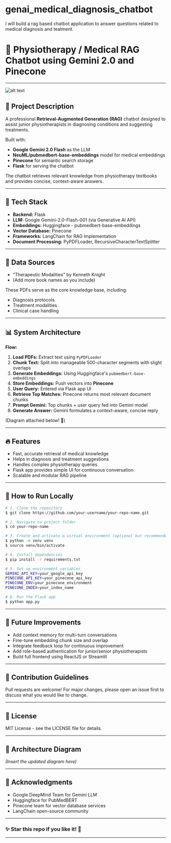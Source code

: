 # genai_medical_diagnosis_chatbot
I will build a rag based chatbot application to answer questions related to medical diagnosis and teatment.
# 🏥 Physiotherapy / Medical RAG Chatbot using Gemini 2.0 and Pinecone

---
![alt text](<Screenshot 2025-05-01 at 7.56.03 PM.png>)

## 🚀 Project Description

A professional **Retrieval-Augmented Generation (RAG)** chatbot designed to assist junior physiotherapists in diagnosing conditions and suggesting treatments.

Built with:
- **Google Gemini 2.0 Flash** as the LLM
- **NeuML/pubmedbert-base-embeddings** model for medical embeddings
- **Pinecone** for semantic search storage
- **Flask** for serving the chatbot

The chatbot retrieves relevant knowledge from physiotherapy textbooks and provides concise, context-aware answers.

---

## 💪 Tech Stack

- **Backend:** Flask
- **LLM:** Google Gemini-2.0-Flash-001 (via Generative AI API)
- **Embeddings:** Huggingface - pubmedbert-base-embeddings
- **Vector Database:** Pinecone
- **Frameworks:** LangChain for RAG implementation
- **Document Processing:** PyPDFLoader, RecursiveCharacterTextSplitter

---

## 📂 Data Sources

- "Therapeutic Modalities" by Kenneth Knight
- (Add more book names as you include)

These PDFs serve as the core knowledge base, including:
- Diagnosis protocols
- Treatment modalities
- Clinical case handling

---

## 📊 System Architecture

**Flow:**

1. **Load PDFs:** Extract text using `PyPDFLoader`
2. **Chunk Text:** Split into manageable 500-character segments with slight overlaps
3. **Generate Embeddings:** Using Huggingface's `pubmedbert-base-embeddings`
4. **Store Embeddings:** Push vectors into **Pinecone**
5. **User Query:** Entered via Flask app UI
6. **Retrieve Top Matches:** Pinecone returns most relevant document chunks
7. **Prompt Gemini:** Top chunks + user query fed into Gemini model
8. **Generate Answer:** Gemini formulates a context-aware, concise reply

(Diagram attached below! 📄)

---

## 🔥 Features

- Fast, accurate retrieval of medical knowledge
- Helps in diagnosis and treatment suggestions
- Handles complex physiotherapy queries
- Flask app provides simple UI for continuous conversation
- Scalable and modular RAG pipeline

---

## 📆 How to Run Locally

```bash
# 1. Clone the repository
$ git clone https://github.com/your-username/your-repo-name.git

# 2. Navigate to project folder
$ cd your-repo-name

# 3. Create and activate a virtual environment (optional but recommended)
$ python -m venv venv
$ source venv/bin/activate

# 4. Install dependencies
$ pip install -r requirements.txt

# 5. Set up environment variables
GEMINI_API_KEY=your_google_api_key
PINECONE_API_KEY=your_pinecone_api_key
PINECONE_ENV=your_pinecone_environment
PINECONE_INDEX=your_index_name

# 6. Run the Flask app
$ python app.py
```

---

## 🔄 Future Improvements

- Add context memory for multi-turn conversations
- Fine-tune embedding chunk size and overlap
- Integrate feedback loop for continuous improvement
- Add role-based authentication for junior/senior physiotherapists
- Build full frontend using ReactJS or Streamlit

---

## 🤝 Contribution Guidelines

Pull requests are welcome! For major changes, please open an issue first to discuss what you would like to change.

---

## 📅 License

MIT License - see the LICENSE file for details.

---

## 📸 Architecture Diagram

*(Insert the updated diagram here)*

---

## 💚 Acknowledgments

- Google DeepMind Team for Gemini LLM
- Huggingface for PubMedBERT
- Pinecone team for vector database services
- LangChain open-source community

---

### ✨ Star this repo if you like it! 💫

---


